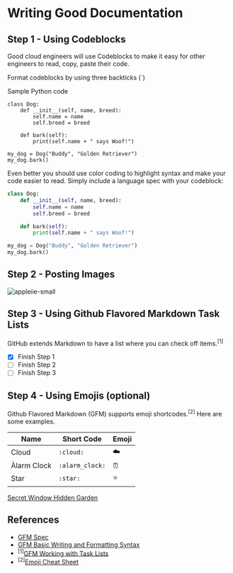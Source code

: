 # Writing Good Documentation

## Step 1 - Using Codeblocks

Good cloud engineers will use Codeblocks to make it easy for other engineers to read, copy, paste their code.  

Format codeblocks by using three backticks (`)

Sample Python code

```
class Dog:
    def __init__(self, name, breed):
        self.name = name
        self.breed = breed

    def bark(self):
        print(self.name + " says Woof!")

my_dog = Dog("Buddy", "Golden Retriever")
my_dog.bark()
```

Even better you should use color coding to highlight syntax and make your code easier to read.  Simply include a language spec with your codeblock:

```python
class Dog:
    def __init__(self, name, breed):
        self.name = name
        self.breed = breed

    def bark(self):
        print(self.name + " says Woof!")

my_dog = Dog("Buddy", "Golden Retriever")
my_dog.bark()
```



## Step 2 - Posting Images

![appleiie-small](https://github.com/michaelgraff/github-docs-example/assets/38571586/a684346f-3d95-492d-b054-a3c99c48b0c3)

## Step 3 - Using Github Flavored Markdown Task Lists

GitHub extends Markdown to have a list where you can check off items.<sup>[1]</sup> 

- [X] Finish Step 1
- [ ] Finish Step 2
- [ ] Finish Step 3

## Step 4 - Using Emojis (optional)

Github Flavored Markdown (GFM) supports emoji shortcodes.<sup>[2]</sup>   Here are some examples.

| Name | Short Code | Emoji |
| --- | --- | --- |
| Cloud | `:cloud:` | :cloud: |
| Àlarm Clock | `:alarm_clock:` | :alarm_clock: |
| Star | `:star:` | :star: |


[Secret Window Hidden Garden](/secret-window/hidden-garden.md)

## References

- [GFM Spec](https://github.github.com/gfm/)
- [GFM Basic Writing and Formatting Syntax](https://docs.github.com/en/get-started/writing-on-github/getting-started-with-writing-and-formatting-on-github/basic-writing-and-formatting-syntax)
- <sup>[1]</sup>[GFM Working with Task Lists](https://docs.github.com/en/get-started/writing-on-github/getting-started-with-writing-and-formatting-on-github/basic-writing-and-formatting-syntax#task-lists)
- <sup>[2]</sup>[Emoji Cheat Sheet](https://github.com/ikatyang/emoji-cheat-sheet/blob/master/README.md)
  
